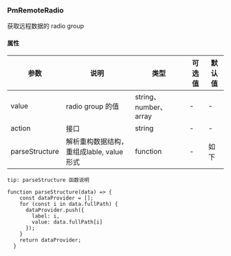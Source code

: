 ### PmRemoteRadio
获取远程数据的 radio group

#### 属性
参数 | 说明 | 类型 | 可选值 | 默认值
-|-|-|-|-
value | radio group 的值 | string、number、array | - | -
action | 接口 | string | - | -
parseStructure | 解析重构数据结构，重组成lable, value 形式 | function | - | 如下

`tip: parseStructure 函数说明`
```
function parseStructure(data) => {
    const dataProvider = [];
    for (const i in data.fullPath) {
      dataProvider.push({
        label: i,
        value: data.fullPath[i]
      });
    }
    return dataProvider;
  }
```
